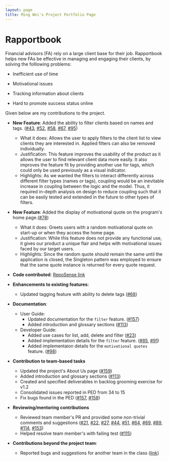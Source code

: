 ```yaml
---
layout: page
title: Ming Wei's Project Portfolio Page
---
```


# Rapportbook

Financial advisors (FA) rely on a large client base for their job. Rapportbook helps new FAs be effective in managing and engaging their clients, by solving the folllowing problems:

- Inefficient use of time

- Motivational issues

- Tracking information about clients

- Hard to promote success status online

Given below are my contributions to the project.

* **New Feature**: Added the ability to filter clients based on names and tags. ([#43](https://github.com/AY2223S1-CS2103T-T13-2/tp/issues/43), [#52](https://github.com/AY2223S1-CS2103T-T13-2/tp/issues/52), [#58](https://github.com/AY2223S1-CS2103T-T13-2/tp/issues/58), [#67](https://github.com/AY2223S1-CS2103T-T13-2/tp/issues/67), [#95](https://github.com/AY2223S1-CS2103T-T13-2/tp/issues/95))

  * What it does: Allows the user to apply filters to the client list to view clients they are interested in. Applied filters can also be removed individually.
  * Justification: This feature improves the usability of the product as it allows the user to find relevant client data more easily. It also improves the feature fit by providing another use for tags, which could only be used previously as a visual indicator.
  * Highlights: As we wanted the filters to interact differently across different filter types (names or tags), coupling would be an inevitable increase in coupling between the logic and the model. Thus, it required in-depth analysis on design to reduce coupling such that it can be easily tested and extended in the future to other types of filters.

* **New Feature**: Added the display of motivational quote on the program's home page.([#78](https://github.com/AY2223S1-CS2103T-T13-2/tp/issues/78))
  * What it does: Greets users with a random motivational quote on start-up or when they access the home page.
  * Justification: While this feature does not provide any functional use, it gives our product a unique flair and helps with motivational issues faced by our target users.
  * Highlights: Since the random quote should remain the same until the application is closed, the Singleton pattern was employed to ensure that the same quote instance is returned for every quote request.

* **Code contributed**: [RepoSense link](https://nus-cs2103-ay2223s1.github.io/tp-dashboard/?search=&sort=groupTitle&sortWithin=title&timeframe=commit&mergegroup=&groupSelect=groupByRepos&breakdown=true&checkedFileTypes=docs~functional-code~test-code~other&since=2022-09-16&tabOpen=true&tabType=authorship&tabAuthor=malwaregarry&tabRepo=AY2223S1-CS2103T-T13-2%2Ftp%5Bmaster%5D&authorshipIsMergeGroup=false&authorshipFileTypes=docs~functional-code~test-code~other&authorshipIsBinaryFileTypeChecked=false&authorshipIsIgnoredFilesChecked=false)

* **Enhancements to existing features**:
  * Updated tagging feature with ability to delete tags ([#68](https://github.com/AY2223S1-CS2103T-T13-2/tp/pulls/68))

* **Documentation**:
  * User Guide:
    * Updated documentation for the `filter` feature. ([#157](https://github.com/AY2223S1-CS2103T-T13-2/tp/pulls/157))
    * Added introduction and glossary sections ([#113](https://github.com/AY2223S1-CS2103T-T13-2/tp/pulls/113))
  * Developer Guide:
    * Added use cases for list, add, delete and filter ([#23](https://github.com/AY2223S1-CS2103T-T13-2/tp/pulls/23))
    * Added implementation details for the `filter` feature. ([#85](https://github.com/AY2223S1-CS2103T-T13-2/tp/pulls/85), [#91](https://github.com/AY2223S1-CS2103T-T13-2/tp/pulls/91))
    * Added implementaion details for the `motivational quotes` feature. ([#98](https://github.com/AY2223S1-CS2103T-T13-2/tp/pulls/98))

* **Contribution to team-based tasks**
  * Updated the project's About Us page ([#159](https://github.com/AY2223S1-CS2103T-T13-2/tp/pulls/159))
  * Added introduction and glossary sections ([#113](https://github.com/AY2223S1-CS2103T-T13-2/tp/pulls/113))
  * Created and specified deliverables in backlog grooming exercise for v1.2
  * Consolidated issues reported in PED from 34 to 15
  * Fix bugs found in the PED ([#157](https://github.com/AY2223S1-CS2103T-T13-2/tp/pulls/157), [#158](https://github.com/AY2223S1-CS2103T-T13-2/tp/pulls/158))

* **Reviewing/mentoring contributions**
  * Reviewed team member's PR and provided some non-trivial comments and suggestions ([#21](https://github.com/AY2223S1-CS2103T-T13-2/tp/pulls/21), [#22](https://github.com/AY2223S1-CS2103T-T13-2/tp/pulls/22), [#27](https://github.com/AY2223S1-CS2103T-T13-2/tp/pulls/27), [#44](https://github.com/AY2223S1-CS2103T-T13-2/tp/pulls/44), [#51](https://github.com/AY2223S1-CS2103T-T13-2/tp/pulls/51), [#64](https://github.com/AY2223S1-CS2103T-T13-2/tp/pull/64), [#69](https://github.com/AY2223S1-CS2103T-T13-2/tp/pull/69), [#89](https://github.com/AY2223S1-CS2103T-T13-2/tp/pulls/89), [#114](https://github.com/AY2223S1-CS2103T-T13-2/tp/pull/114), [#153](https://github.com/AY2223S1-CS2103T-T13-2/tp/pull/153))
  * Helped resolve team member's with failing test ([#115](https://github.com/AY2223S1-CS2103T-T13-2/tp/pull/115))

* **Contributions beyond the project team**:
  * Reported bugs and suggestions for another team in the class ([link](https://github.com/malwaregarry/ped/issues))

